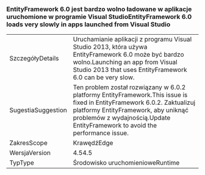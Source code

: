 ### <a name="entityframework-60-loads-very-slowly-in-apps-launched-from-visual-studio"></a><span data-ttu-id="a3677-101">EntityFramework 6.0 jest bardzo wolno ładowane w aplikacje uruchomione w programie Visual Studio</span><span class="sxs-lookup"><span data-stu-id="a3677-101">EntityFramework 6.0 loads very slowly in apps launched from Visual Studio</span></span>

|   |   |
|---|---|
|<span data-ttu-id="a3677-102">Szczegóły</span><span class="sxs-lookup"><span data-stu-id="a3677-102">Details</span></span>|<span data-ttu-id="a3677-103">Uruchamianie aplikacji z programu Visual Studio 2013, która używa EntityFramework 6.0 może być bardzo wolno.</span><span class="sxs-lookup"><span data-stu-id="a3677-103">Launching an app from Visual Studio 2013 that uses EntityFramework 6.0 can be very slow.</span></span>|
|<span data-ttu-id="a3677-104">Sugestia</span><span class="sxs-lookup"><span data-stu-id="a3677-104">Suggestion</span></span>|<span data-ttu-id="a3677-105">Ten problem został rozwiązany w 6.0.2 platformy EntityFramework.</span><span class="sxs-lookup"><span data-stu-id="a3677-105">This issue is fixed in EntityFramework 6.0.2.</span></span> <span data-ttu-id="a3677-106">Zaktualizuj platformy EntityFramework, aby uniknąć problemów z wydajnością.</span><span class="sxs-lookup"><span data-stu-id="a3677-106">Update EntityFramework to avoid the performance issue.</span></span>|
|<span data-ttu-id="a3677-107">Zakres</span><span class="sxs-lookup"><span data-stu-id="a3677-107">Scope</span></span>|<span data-ttu-id="a3677-108">Krawędź</span><span class="sxs-lookup"><span data-stu-id="a3677-108">Edge</span></span>|
|<span data-ttu-id="a3677-109">Wersja</span><span class="sxs-lookup"><span data-stu-id="a3677-109">Version</span></span>|<span data-ttu-id="a3677-110">4.5</span><span class="sxs-lookup"><span data-stu-id="a3677-110">4.5</span></span>|
|<span data-ttu-id="a3677-111">Typ</span><span class="sxs-lookup"><span data-stu-id="a3677-111">Type</span></span>|<span data-ttu-id="a3677-112">Środowisko uruchomieniowe</span><span class="sxs-lookup"><span data-stu-id="a3677-112">Runtime</span></span>|


